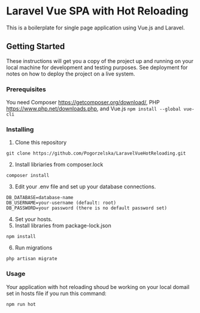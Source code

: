 # Laravel Vue SPA with Hot Reloading

This is a boilerplate for single page application using Vue.js and Laravel.

## Getting Started

These instructions will get you a copy of the project up and running on your local machine for development and testing purposes. See deployment for notes on how to deploy the project on a live system.

### Prerequisites

You need Composer https://getcomposer.org/download/, 
PHP https://www.php.net/downloads.php, 
and Vue.js ```npm install --global vue-cli```

### Installing

1. Clone this repository
```
git clone https://github.com/Pogorzelska/LaravelVueHotReloading.git
```

2. Install libriaries from composer.lock
```
composer install
```

3. Edit your .env file and set up your database connections. 
```
DB_DATABASE=database-name
DB_USERNAME=your-username (default: root)
DB_PASSWORD=your password (there is no default password set)
```

4. Set your hosts. 
5. Install libraries from package-lock.json
```
npm install
```
6. Run migrations
```
php artisan migrate
```

### Usage
Your application with hot reloading shoud be working on your local domail set in hosts file if you run this command:

```
npm run hot
```



